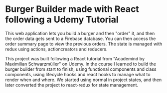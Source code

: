 # Burger Builder made with React following a Udemy Tutorial

This web application lets you build a burger and then "order" it, and then the order data gets sent to a Firebase database. You can then access the order summary page to view the previous orders. The state is managed with redux using actions, actioncreators and reducers.

This project was built following a React tutorial from "Academind by Maximilian Schwarzmüller" on Udemy. In the course I learned to build the burger builder from start to finish, using functional components and class components, using lifecycle hooks and react hooks to manage what to render when and where. We started using normal in project states, and then later converted the project to react-redux for state management.
